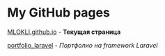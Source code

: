 # My GitHub pages

[MLOKLI.github.io](https://github.com/MLOKLI/MLOKLI.github.io "Список страниц на GitHub") - **Текущая страница**

[portfolio_laravel](https://github.com/MLOKLI/portfolio_laravel "Портфолио на framework Laravel") - *Портфолио на framework Laravel*
